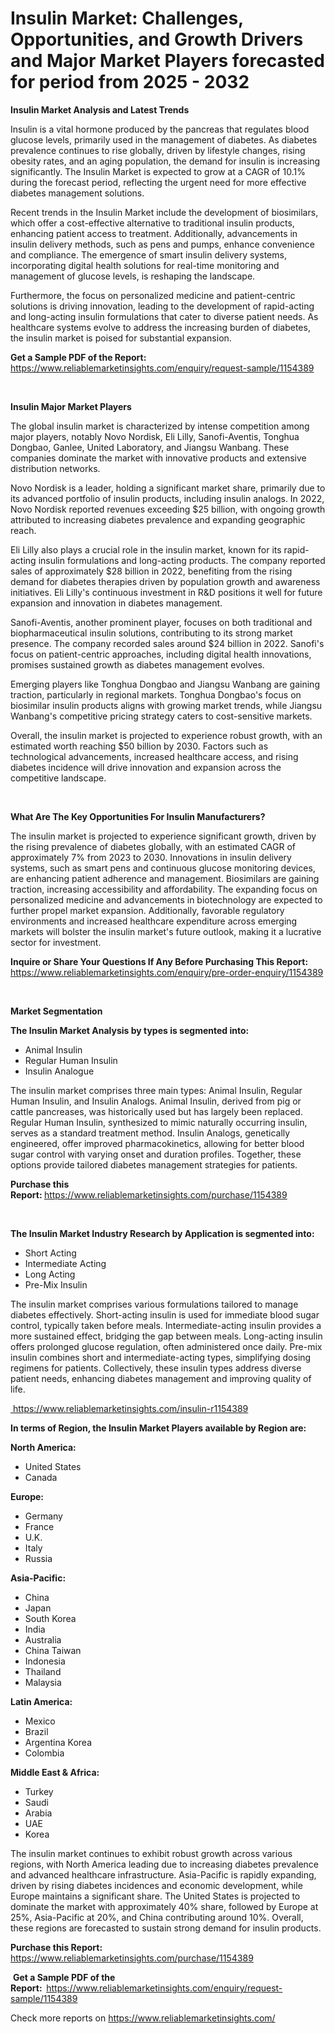 <p><h1>Insulin Market: Challenges, Opportunities, and Growth Drivers and Major Market Players forecasted for period from 2025 - 2032</h1></p><p><strong>Insulin Market Analysis and Latest Trends</strong></p>
<p><p>Insulin is a vital hormone produced by the pancreas that regulates blood glucose levels, primarily used in the management of diabetes. As diabetes prevalence continues to rise globally, driven by lifestyle changes, rising obesity rates, and an aging population, the demand for insulin is increasing significantly. The Insulin Market is expected to grow at a CAGR of 10.1% during the forecast period, reflecting the urgent need for more effective diabetes management solutions.</p><p>Recent trends in the Insulin Market include the development of biosimilars, which offer a cost-effective alternative to traditional insulin products, enhancing patient access to treatment. Additionally, advancements in insulin delivery methods, such as pens and pumps, enhance convenience and compliance. The emergence of smart insulin delivery systems, incorporating digital health solutions for real-time monitoring and management of glucose levels, is reshaping the landscape.</p><p>Furthermore, the focus on personalized medicine and patient-centric solutions is driving innovation, leading to the development of rapid-acting and long-acting insulin formulations that cater to diverse patient needs. As healthcare systems evolve to address the increasing burden of diabetes, the insulin market is poised for substantial expansion.</p></p>
<p><strong>Get a Sample PDF of the Report:&nbsp;</strong> <a href="https://www.reliablemarketinsights.com/enquiry/request-sample/1154389?utm_campaign=2183&utm_medium=2&utm_source=Github&utm_content=ia&utm_term=08032025&utm_id=insulin">https://www.reliablemarketinsights.com/enquiry/request-sample/1154389</a></p>
<p>&nbsp;</p>
<p><strong>Insulin Major Market Players</strong></p>
<p><p>The global insulin market is characterized by intense competition among major players, notably Novo Nordisk, Eli Lilly, Sanofi-Aventis, Tonghua Dongbao, Ganlee, United Laboratory, and Jiangsu Wanbang. These companies dominate the market with innovative products and extensive distribution networks.</p><p>Novo Nordisk is a leader, holding a significant market share, primarily due to its advanced portfolio of insulin products, including insulin analogs. In 2022, Novo Nordisk reported revenues exceeding $25 billion, with ongoing growth attributed to increasing diabetes prevalence and expanding geographic reach.</p><p>Eli Lilly also plays a crucial role in the insulin market, known for its rapid-acting insulin formulations and long-acting products. The company reported sales of approximately $28 billion in 2022, benefiting from the rising demand for diabetes therapies driven by population growth and awareness initiatives. Eli Lilly's continuous investment in R&D positions it well for future expansion and innovation in diabetes management.</p><p>Sanofi-Aventis, another prominent player, focuses on both traditional and biopharmaceutical insulin solutions, contributing to its strong market presence. The company recorded sales around $24 billion in 2022. Sanofi's focus on patient-centric approaches, including digital health innovations, promises sustained growth as diabetes management evolves.</p><p>Emerging players like Tonghua Dongbao and Jiangsu Wanbang are gaining traction, particularly in regional markets. Tonghua Dongbao's focus on biosimilar insulin products aligns with growing market trends, while Jiangsu Wanbang's competitive pricing strategy caters to cost-sensitive markets.</p><p>Overall, the insulin market is projected to experience robust growth, with an estimated worth reaching $50 billion by 2030. Factors such as technological advancements, increased healthcare access, and rising diabetes incidence will drive innovation and expansion across the competitive landscape.</p></p>
<p>&nbsp;</p>
<p><strong>What Are The Key Opportunities For Insulin Manufacturers?</strong></p>
<p><p>The insulin market is projected to experience significant growth, driven by the rising prevalence of diabetes globally, with an estimated CAGR of approximately 7% from 2023 to 2030. Innovations in insulin delivery systems, such as smart pens and continuous glucose monitoring devices, are enhancing patient adherence and management. Biosimilars are gaining traction, increasing accessibility and affordability. The expanding focus on personalized medicine and advancements in biotechnology are expected to further propel market expansion. Additionally, favorable regulatory environments and increased healthcare expenditure across emerging markets will bolster the insulin market's future outlook, making it a lucrative sector for investment.</p></p>
<p><strong>Inquire or Share Your Questions If Any Before Purchasing This Report:</strong> <a href="https://www.reliablemarketinsights.com/enquiry/pre-order-enquiry/1154389?utm_campaign=2183&utm_medium=2&utm_source=Github&utm_content=ia&utm_term=08032025&utm_id=insulin">https://www.reliablemarketinsights.com/enquiry/pre-order-enquiry/1154389</a></p>
<p>&nbsp;</p>
<p><strong>Market Segmentation</strong></p>
<p><strong>The Insulin Market Analysis by types is segmented into:</strong></p>
<p><ul><li>Animal Insulin</li><li>Regular Human Insulin</li><li>Insulin Analogue</li></ul></p>
<p><p>The insulin market comprises three main types: Animal Insulin, Regular Human Insulin, and Insulin Analogs. Animal Insulin, derived from pig or cattle pancreases, was historically used but has largely been replaced. Regular Human Insulin, synthesized to mimic naturally occurring insulin, serves as a standard treatment method. Insulin Analogs, genetically engineered, offer improved pharmacokinetics, allowing for better blood sugar control with varying onset and duration profiles. Together, these options provide tailored diabetes management strategies for patients.</p></p>
<p><strong>Purchase this Report:&nbsp;</strong><a href="https://www.reliablemarketinsights.com/purchase/1154389?utm_campaign=2183&utm_medium=2&utm_source=Github&utm_content=ia&utm_term=08032025&utm_id=insulin">https://www.reliablemarketinsights.com/purchase/1154389</a></p>
<p>&nbsp;</p>
<p><strong>The Insulin Market Industry Research by Application is segmented into:</strong></p>
<p><ul><li>Short Acting</li><li>Intermediate Acting</li><li>Long Acting</li><li>Pre-Mix Insulin</li></ul></p>
<p><p>The insulin market comprises various formulations tailored to manage diabetes effectively. Short-acting insulin is used for immediate blood sugar control, typically taken before meals. Intermediate-acting insulin provides a more sustained effect, bridging the gap between meals. Long-acting insulin offers prolonged glucose regulation, often administered once daily. Pre-mix insulin combines short and intermediate-acting types, simplifying dosing regimens for patients. Collectively, these insulin types address diverse patient needs, enhancing diabetes management and improving quality of life.</p></p>
<p><a href="https://www.reliablemarketinsights.com/insulin-r1154389?utm_campaign=2183&utm_medium=2&utm_source=Github&utm_content=ia&utm_term=08032025&utm_id=insulin">&nbsp;https://www.reliablemarketinsights.com/insulin-r1154389</a></p>
<p><strong>In terms of Region, the Insulin Market Players available by Region are:</strong></p>
<p>
    <p> <strong> North America: </strong>
        <ul>
            <li>United States</li>
            <li>Canada</li>
        </ul>
        </p> 
    <p> <strong> Europe: </strong>
        <ul>
            <li>Germany</li>
            <li>France</li>
            <li>U.K.</li>
            <li>Italy</li>
            <li>Russia</li>
        </ul>
        </p> 
    <p> <strong> Asia-Pacific: </strong>
        <ul>
            <li>China</li>
            <li>Japan</li>
            <li>South Korea</li>
            <li>India</li>
            <li>Australia</li>
            <li>China Taiwan</li>
            <li>Indonesia</li>
            <li>Thailand</li>
            <li>Malaysia</li>
        </ul>
        </p> 
    <p> <strong> Latin America: </strong>
        <ul>
            <li>Mexico</li>
            <li>Brazil</li>
            <li>Argentina Korea</li>
            <li>Colombia</li>
        </ul>
        </p> 
    <p> <strong> Middle East & Africa: </strong>
        <ul>
            <li>Turkey</li>
            <li>Saudi</li>
            <li>Arabia</li>
            <li>UAE</li>
            <li>Korea</li>
        </ul>
    </p>
    </p>
<p><p>The insulin market continues to exhibit robust growth across various regions, with North America leading due to increasing diabetes prevalence and advanced healthcare infrastructure. Asia-Pacific is rapidly expanding, driven by rising diabetes incidences and economic development, while Europe maintains a significant share. The United States is projected to dominate the market with approximately 40% share, followed by Europe at 25%, Asia-Pacific at 20%, and China contributing around 10%. Overall, these regions are forecasted to sustain strong demand for insulin products.</p></p>
<p><strong>Purchase this Report: </strong><a href="https://www.reliablemarketinsights.com/purchase/1154389?utm_campaign=2183&utm_medium=2&utm_source=Github&utm_content=ia&utm_term=08032025&utm_id=insulin">https://www.reliablemarketinsights.com/purchase/1154389</a></p>
<p>&nbsp;<strong>Get a Sample PDF of the Report:&nbsp;&nbsp;</strong><a href="https://www.reliablemarketinsights.com/enquiry/request-sample/1154389?utm_campaign=2183&utm_medium=2&utm_source=Github&utm_content=ia&utm_term=08032025&utm_id=insulin">https://www.reliablemarketinsights.com/enquiry/request-sample/1154389</a></p>
<p><strong></strong></p>
<p>Check more reports on <a href="https://www.reliablemarketinsights.com/?utm_campaign=2183&utm_medium=2&utm_source=Github&utm_content=ia&utm_term=08032025&utm_id=insulin">https://www.reliablemarketinsights.com/</a></p>